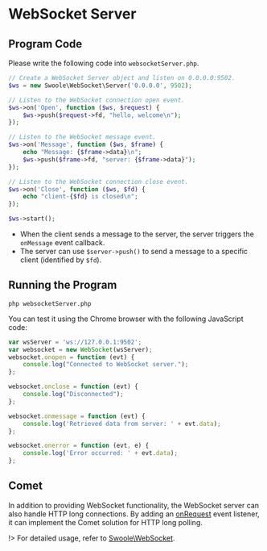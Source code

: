 # WebSocket Server

## Program Code

Please write the following code into `websocketServer.php`.

```php
// Create a WebSocket Server object and listen on 0.0.0.0:9502.
$ws = new Swoole\WebSocket\Server('0.0.0.0', 9502);

// Listen to the WebSocket connection open event.
$ws->on('Open', function ($ws, $request) {
    $ws->push($request->fd, "hello, welcome\n");
});

// Listen to the WebSocket message event.
$ws->on('Message', function ($ws, $frame) {
    echo "Message: {$frame->data}\n";
    $ws->push($frame->fd, "server: {$frame->data}");
});

// Listen to the WebSocket connection close event.
$ws->on('Close', function ($ws, $fd) {
    echo "client-{$fd} is closed\n";
});

$ws->start();
```

* When the client sends a message to the server, the server triggers the `onMessage` event callback.
* The server can use `$server->push()` to send a message to a specific client (identified by `$fd`).

## Running the Program

```shell
php websocketServer.php
```

You can test it using the Chrome browser with the following JavaScript code:

```javascript
var wsServer = 'ws://127.0.0.1:9502';
var websocket = new WebSocket(wsServer);
websocket.onopen = function (evt) {
	console.log("Connected to WebSocket server.");
};

websocket.onclose = function (evt) {
	console.log("Disconnected");
};

websocket.onmessage = function (evt) {
	console.log('Retrieved data from server: ' + evt.data);
};

websocket.onerror = function (evt, e) {
	console.log('Error occurred: ' + evt.data);
};
```

## Comet

In addition to providing WebSocket functionality, the WebSocket server can also handle HTTP long connections. By adding an [onRequest](/http_server?id=on) event listener, it can implement the Comet solution for HTTP long polling.

!> For detailed usage, refer to [Swoole\WebSocket](/websocket_server).
